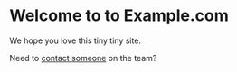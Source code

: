 # Welcome to to Example.com

We hope you love this tiny tiny site.

Need to [contact someone](/contact/) on the team?
